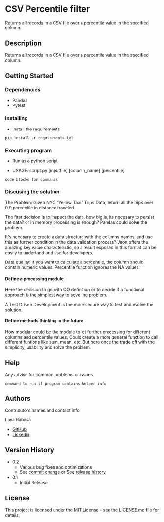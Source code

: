 # CSV Percentile filter

Returns all records in a CSV file over a percentile value in the specified column.

## Description

Returns all records in a CSV file over a percentile value in the specified column.

## Getting Started

### Dependencies

*  Pandas
*  Pytest

### Installing

* Install the requirements

```
pip install -r requirements.txt
```


### Executing program

* Run as a python script

* USAGE: script.py [inputfile] [column_name] [percentile]


```
code blocks for commands
```

### Discusing the solution

The Problem: Given NYC “Yellow Taxi” Trips Data, return all the trips over 0.9 percentile in distance traveled.

The first decision is to inspect the data, how big is, its necesary to persist the data? or in memory processing is enough?  Pandas could solve the problem.

It's necesary to create a data structure with the columns names, and use this as further condition in the data validation process? Json offers the amazing key value characteristic, so a result exposed in this format can be easily to undertand and use for developers.

Data quality: If you want to calculate a percentile, the column should contain numeric values. Percentile function ignores the NA values.


#### Define a processing module

Here the decision to go with OO definition or to decide if a functional approach is the simplest way to sove the problem.

A Test Driven Development is the more secure way to test and evolve the solution.


#### Define methods thinking in the future

How modular could be the module to let further processing for different columns and percentile values. Could create a more general function to call different funtions like sum, mean, etc. But here once the trade off with the simplicity, usability and solve the problem.

## Help

Any advise for common problems or issues.
```
command to run if program contains helper info
```

## Authors

Contributors names and contact info

Laya Rabasa 
* [GitHub](https://github.com/layadelcarmen)
* [Linkedin](https://www.linkedin.com/in/layarabasa/)

## Version History

* 0.2
    * Various bug fixes and optimizations
    * See [commit change]() or See [release history]()
* 0.1
    * Initial Release

## License

This project is licensed under the MIT License - see the LICENSE.md file for details